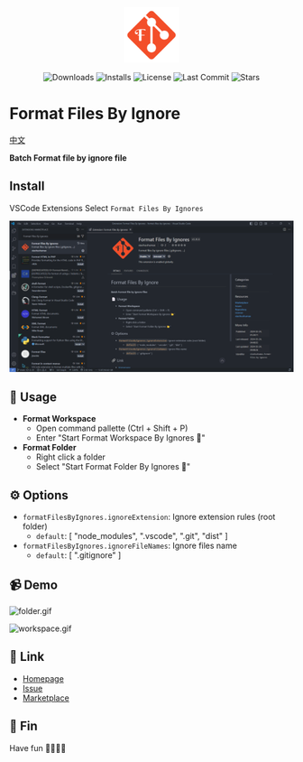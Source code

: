 <div align="center">
  <img src="./icon.png" style="width:7em" />
  <p>
      <img alt="Downloads" src="https://img.shields.io/visual-studio-marketplace/d/xiaohuohumax.format-files-by-ignores">
      <img alt="Installs" src="https://img.shields.io/visual-studio-marketplace/i/xiaohuohumax.format-files-by-ignores">
    <img alt="License" src="https://img.shields.io/github/license/xiaohuohumax/format-files-by-ignores.svg"/>
    <img alt="Last Commit" src="https://img.shields.io/github/last-commit/xiaohuohumax/format-files-by-ignores.svg"/>
    <img alt="Stars" src="https://img.shields.io/github/stars/xiaohuohumax/format-files-by-ignores.svg"/>
  </p>
</div>

# Format Files By Ignore

[中文](./README_CN.md)

**Batch Format file by ignore file**

## Install

VSCode Extensions Select `Format Files By Ignores`

![ext.png](./images/ext.png)

## 📄 Usage

- **Format Workspace**
  - Open command pallette (Ctrl + Shift + P)
  - Enter "Start Format Workspace By Ignores 📂"
- **Format Folder**
  - Right click a folder
  - Select "Start Format Folder By Ignores 📂"

## ⚙ Options

- `formatFilesByIgnores.ignoreExtension`: Ignore extension rules (root folder)
  - `default`: [ "node_modules", ".vscode", ".git", "dist" ]
- `formatFilesByIgnores.ignoreFileNames`: Ignore files name
  - `default`: [ ".gitignore" ]

## 📹 Demo

![folder.gif](./images/folder.gif)

![workspace.gif](./images/workspace.gif)
  
## 🔗 Link

- [Homepage](https://github.com/xiaohuohumax/format-files-by-ignores#readme)
- [Issue](https://github.com/xiaohuohumax/format-files-by-ignores/issues)
- [Marketplace](https://marketplace.visualstudio.com/items?itemName=xiaohuohumax.format-files-by-ignores)

## 🎉 Fin

Have fun 🎉🎉🎉🎉